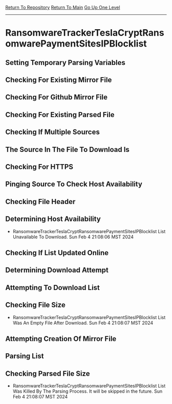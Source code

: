 [Return To Repository](https://github.com/DigitalWarrior/piholeparser/)
[Return To Main](https://github.com/DigitalWarrior/piholeparser/blob/master/RecentRunLogs/Mainlog.md)
[Go Up One Level](https://github.com/DigitalWarrior/piholeparser/blob/master/RecentRunLogs/TopLevelScripts/30-Processing-External-Blacklists.md)
____________________________________
# RansomwareTrackerTeslaCryptRansomwarePaymentSitesIPBlocklist
## Setting Temporary Parsing Variables
## Checking For Existing Mirror File
## Checking For Github Mirror File
## Checking For Existing Parsed File
## Checking If Multiple Sources
## The Source In The File To Download Is
## Checking For HTTPS
## Pinging Source To Check Host Availability
## Checking File Header
## Determining Host Availability
* RansomwareTrackerTeslaCryptRansomwarePaymentSitesIPBlocklist List Unavailable To Download. Sun Feb  4 21:08:06 MST 2024
## Checking If List Updated Online
## Determining Download Attempt
## Attempting To Download List
## Checking File Size
* RansomwareTrackerTeslaCryptRansomwarePaymentSitesIPBlocklist List Was An Empty File After Download. Sun Feb  4 21:08:07 MST 2024
## Attempting Creation Of Mirror File
## Parsing List
## Checking Parsed File Size
* RansomwareTrackerTeslaCryptRansomwarePaymentSitesIPBlocklist List Was Killed By The Parsing Process. It will be skipped in the future. Sun Feb  4 21:08:07 MST 2024
